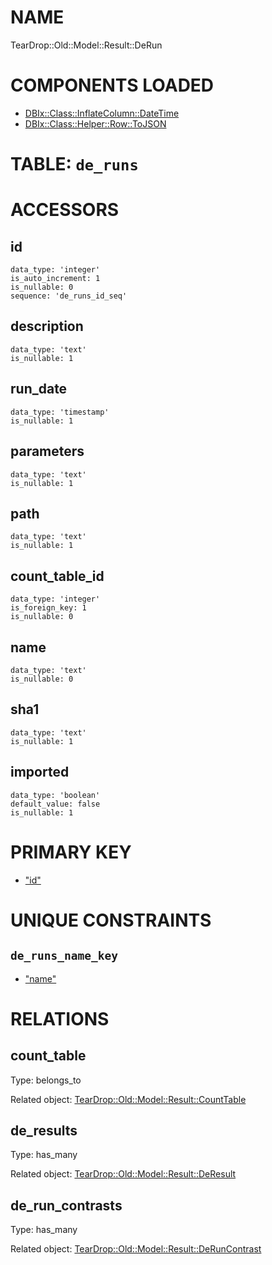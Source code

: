 # NAME

TearDrop::Old::Model::Result::DeRun

# COMPONENTS LOADED

- [DBIx::Class::InflateColumn::DateTime](https://metacpan.org/pod/DBIx::Class::InflateColumn::DateTime)
- [DBIx::Class::Helper::Row::ToJSON](https://metacpan.org/pod/DBIx::Class::Helper::Row::ToJSON)

# TABLE: `de_runs`

# ACCESSORS

## id

    data_type: 'integer'
    is_auto_increment: 1
    is_nullable: 0
    sequence: 'de_runs_id_seq'

## description

    data_type: 'text'
    is_nullable: 1

## run\_date

    data_type: 'timestamp'
    is_nullable: 1

## parameters

    data_type: 'text'
    is_nullable: 1

## path

    data_type: 'text'
    is_nullable: 1

## count\_table\_id

    data_type: 'integer'
    is_foreign_key: 1
    is_nullable: 0

## name

    data_type: 'text'
    is_nullable: 0

## sha1

    data_type: 'text'
    is_nullable: 1

## imported

    data_type: 'boolean'
    default_value: false
    is_nullable: 1

# PRIMARY KEY

- ["id"](#id)

# UNIQUE CONSTRAINTS

## `de_runs_name_key`

- ["name"](#name)

# RELATIONS

## count\_table

Type: belongs\_to

Related object: [TearDrop::Old::Model::Result::CountTable](https://github.com/h3kker/tearDrop/blob/master/doc/pod/TearDrop/Old/Model/Result/CountTable.md)

## de\_results

Type: has\_many

Related object: [TearDrop::Old::Model::Result::DeResult](https://github.com/h3kker/tearDrop/blob/master/doc/pod/TearDrop/Old/Model/Result/DeResult.md)

## de\_run\_contrasts

Type: has\_many

Related object: [TearDrop::Old::Model::Result::DeRunContrast](https://github.com/h3kker/tearDrop/blob/master/doc/pod/TearDrop/Old/Model/Result/DeRunContrast.md)
